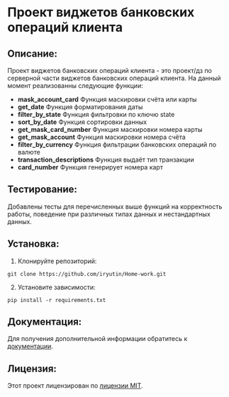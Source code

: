 # Проект виджетов банковских операций клиента

## Описание:

Проект виджетов банковских операций клиента - это проект/дз по серверной части виджетов банковских операций клиента.
На данный момент реализованны следующие функции:  
- **mask_account_card** Функция маскировки счёта или карты  
- **get_date** Функция форматирования даты  
- **filter_by_state** Функция фильтровки по ключю state  
- **sort_by_date** Функция сортировки данных  
- **get_mask_card_number** Функция маскировки номера карты  
- **get_mask_account** Функция  маскировки номера счёта
- **filter_by_currency** Функция  фильтрации банковских операций по валюте
- **transaction_descriptions** Функция выдаёт тип транзакции
- **card_number** Функция генерирует номера карт

## Тестирование:
Добавлены тесты для перечисленных выше функций на корректность работы, поведение при различных типах данных и нестандартных данных.
## Установка:

1. Клонируйте репозиторий:
```
git clone https://github.com/iryutin/Home-work.git
```
2. Установите зависимости:
```
pip install -r requirements.txt
```

## Документация:

Для получения дополнительной информации обратитесь к [документации](docs/README.md).

## Лицензия:

Этот проект лицензирован по [лицензии MIT](LICENSE).